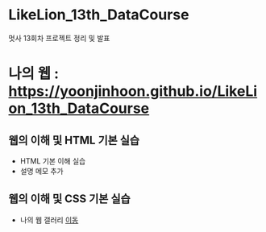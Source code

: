 # LikeLion_13th_DataCourse
멋사 13회차 프로젝트 정리 및 발표

# 나의 웹 :  https://yoonjinhoon.github.io/LikeLion_13th_DataCourse

## 웹의 이해 및 HTML 기본 실습
  * HTML 기본 이해 실습
  * 설명 메모 추가

## 웹의 이해 및 CSS 기본 실습
  * 나의 웹 갤러리 [이동](https://yoonjinhoon.github.io/LikeLion_13th_DataCourse/02_css_gallery/14_img_gallery.html)

